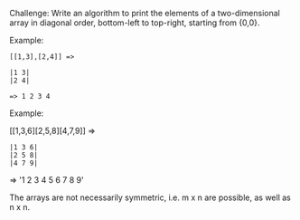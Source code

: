 Challenge:
Write an algorithm to print the elements of a two-dimensional array 
in diagonal order, bottom-left to top-right, starting from {0,0}.  

Example:

```
[[1,3],[2,4]] =>

|1 3|
|2 4|   

=> 1 2 3 4
```

Example:

[[1,3,6][2,5,8][4,7,9]] =>

```
|1 3 6|
|2 5 8|
|4 7 9|
```

=> '1 2 3 4 5 6 7 8 9'

The arrays are not necessarily symmetric, i.e. m x n are possible, as well as n x n.


